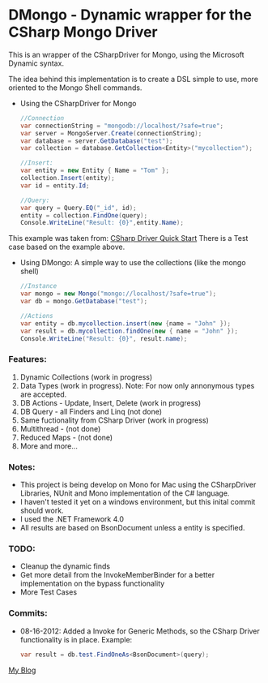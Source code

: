 # DMongo - Dynamic wrapper for the CSharp Mongo Driver

This is an wrapper of the CSharpDriver for Mongo, using the Microsoft Dynamic syntax.

The idea behind this implementation is to create a DSL simple to use, more oriented to the Mongo Shell commands.

* Using the CSharpDriver for Mongo

	```csharp
	//Connection
	var connectionString = "mongodb://localhost/?safe=true";
	var server = MongoServer.Create(connectionString);
    var database = server.GetDatabase("test");
    var collection = database.GetCollection<Entity>("mycollection");
    
    //Insert:
    var entity = new Entity { Name = "Tom" };
    collection.Insert(entity);
    var id = entity.Id;
    
    //Query:
    var query = Query.EQ("_id", id);
    entity = collection.FindOne(query);
    Console.WriteLine("Result: {0}",entity.Name);
    ```

This example was taken from: [CSharp Driver Quick Start](http://www.mongodb.org/display/DOCS/CSharp+Driver+Quickstart)
There is a Test case based on the example above. 

* Using DMongo: A simple way to use the collections (like the mongo shell)
		
	```csharp
	//Instance
	var mongo = new Mongo("mongo://localhost/?safe=true");
	var db = mongo.GetDatabase("test");	
	
	//Actions
	var entity = db.mycollection.insert(new {name = "John" });
	var result = db.mycollection.findOne(new { name = "John" });
	Console.WriteLine("Result: {0}", result.name);
	```

### Features:

1. Dynamic Collections (work in progress)
2. Data Types (work in progress). Note: For now only annonymous types are accepted.
3. DB Actions - Update, Insert, Delete (work in progress)
4. DB Query - all Finders and Linq (not done)
5. Same fuctionality from CSharp Driver (work in progress)
6. Multithread - (not done)
7. Reduced Maps - (not done)
7. More and more...

### Notes:

* This project is being develop on Mono for Mac using the CSharpDriver Libraries, NUnit and Mono implementation of the C# language.
* I haven't tested it yet on a windows environment, but this inital commit should work.
* I used the .NET Framework 4.0
* All results are based on BsonDocument unless a entity is specified.

### TODO:

* Cleanup the dynamic finds
* Get more detail from the InvokeMemberBinder for a better implementation on the bypass functionality
* More Test Cases


### Commits:

* 08-16-2012: Added a Invoke for Generic Methods, so the CSharp Driver functionality is in place. Example: 
	
	```csharp
	var result = db.test.FindOneAs<BsonDocument>(query);
	```

[My Blog](http://felipeg48.blogspot.com)
